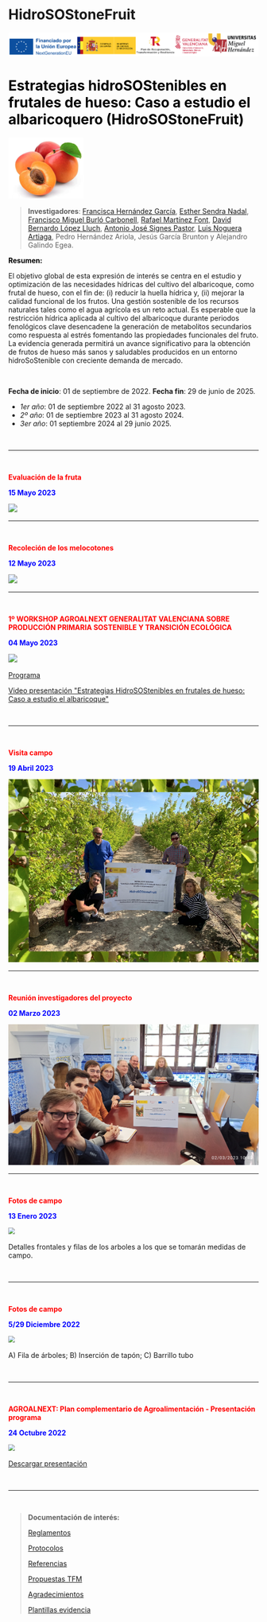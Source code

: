 # HidroSOStoneFruit

<img src="Logos.png" style="zoom:100%;" />



# <span style="color:black">**Estrategias hidroSOStenibles en frutales de hueso: Caso a estudio el albaricoquero (HidroSOStoneFruit)**</span> 

<img src="Albaricoque.png" style="zoom:25%;" />

> **Investigadores**: [Francisca Hernández García](https://www.umh.es/contenido/pas/:persona_4146/datos_es.html), [Esther Sendra Nadal](https://www.umh.es/contenido/Estudios/:persona_4100/datos_es.html), [Francisco Miguel Burló Carbonell](https://www.umh.es/contenido/Estudios/:persona_5298/datos_es.html), [Rafael Martínez Font](https://www.umh.es/contenido/PDI/:persona_5485/datos_es.html), [David Bernardo López Lluch](https://www.umh.es/contenido/pas/:persona_5401/datos_es.html), [Antonio José Signes Pastor](https://www.umh.es/contenido/Estudios/:persona_120071/datos_es.html?clase=:PI), [Luis Noguera Artiaga](https://www.umh.es/contenido/Investigacion/:persona_163965/datos_es.html), Pedro Hernández Ariola, Jesús García Brunton y Alejandro Galindo Egea.

<span style="color:black">**Resumen:**</span>

El  objetivo global de esta expresión de interés se centra en el estudio y  optimización de las necesidades hídricas del cultivo del albaricoque, como  frutal de hueso, con el fin de: (i) reducir la huella hídrica y, (ii) mejorar  la calidad funcional de los frutos. Una gestión sostenible de los recursos  naturales tales como el agua agrícola es un reto actual. Es esperable que la  restricción hídrica aplicada al cultivo del albaricoque durante periodos  fenológicos clave desencadene la generación de metabolitos secundarios como  respuesta al estrés fomentando las propiedades funcionales del fruto. La  evidencia generada permitirá un avance significativo para la obtención de  frutos de hueso más sanos y saludables producidos en un entorno  hidroSoStenible con creciente demanda de mercado.

<br/>

**Fecha de inicio**: 01 de septiembre de 2022. **Fecha fin**: 29 de junio de 2025.

* *1er año*: 01 de septiembre 2022 al 31 agosto 2023. 
* *2º año*: 01 de septiembre 2023 al 31 agosto 2024. 
* *3er año*: 01 septiembre 2024 al 29 junio 2025.



<br/>

---

<br/>

<span style="color:red">**Evaluación de la fruta**</span> 

<span style="color:blue">**15 Mayo 2023**</span>

<img src="Evaluación de la fruta.png" style="zoom:110%;" />

<br/>

---

<br/>

<span style="color:red">**Recoleción de los melocotones**</span> 

<span style="color:blue">**12 Mayo 2023**</span>

<img src="Recolección de melocotones.png" style="zoom:110%;" />

<br/>

---

<br/>

<span style="color:red">**1º WORKSHOP AGROALNEXT GENERALITAT VALENCIANA SOBRE PRODUCCIÓN PRIMARIA SOSTENIBLE Y TRANSICIÓN ECOLÓGICA**</span> 

<span style="color:blue">**04 Mayo 2023**</span>

<img src="1 Workshop.png" style="zoom:110%;" />

[Programa](https://drive.google.com/file/d/16dKxWffwhmC3MTF5YryCTGMZxVaPUP25/view?usp=share_link)

[Video presentación "Estrategias HidroSOStenibles en frutales de hueso: Caso a estudio el albaricoque" ](https://www.youtube.com/watch?v=k209ILBVzlQ&list=PLClKgnzRFYe4aSBzNN3_WPfsPAIlW5iBg&index=7)

<br/>

---

<br/>

<span style="color:red">**Visita campo**</span> 

<span style="color:blue">**19 Abril 2023**</span>

<img src="Visita Campo.png" style="zoom:110%;" />

<br/>

---

<br/>

<span style="color:red">**Reunión investigadores del proyecto**</span> 

<span style="color:blue">**02 Marzo 2023**</span>

<img src="Meeting researcher marzo.jpg" style="zoom:80%;" />



<br/>

---

<br/>

<span style="color:red">**Fotos de campo**</span> 

<span style="color:blue">**13 Enero 2023**</span>

<img src="Detalles frontales y filas arboles.png" style="zoom:80%;" />

Detalles frontales y filas de los arboles a los que se tomarán medidas de campo.

<br/>

---

<br/>

<span style="color:red">**Fotos de campo**</span> 

<span style="color:blue">**5/29 Diciembre 2022**</span>

<img src="Fotos campo_1.png" style="zoom:80%;" />

A) Fila de árboles; B) Inserción de tapón; C) Barrillo tubo

<br/>

---

<br/>

<span style="color:red">**AGROALNEXT: Plan complementario de Agroalimentación - Presentación programa**</span> 

<span style="color:blue">**24 Octubre 2022**</span>

<img src="Presentación start screenshot.png" style="zoom:80%;" />

[Descargar presentación](https://drive.google.com/file/d/1ZcYdupeW4l7V0tbv4lo0LQ9YpzzTeBTP/view?usp=share_link)

<br/>

---

<br/>

> **Documentación de interés:**
>
> [Reglamentos](https://drive.google.com/drive/folders/1l3JqbgNMCD1mjzWLBqguUnrIbWdYx2jE?usp=share_link)
>
> [Protocolos](https://drive.google.com/drive/folders/1ftZEp6jxbXLOot7EKRq1S6zH1HbFb6Ib?usp=share_link)
>
> [Referencias](https://drive.google.com/drive/folders/1fjS2W2lkOj3U3x5BxrPuMxb7fs-nFSS-?usp=share_link)
>
> [Propuestas TFM](https://drive.google.com/file/d/1rXseRmuWKenAofi0v2qE_qwYkbINVkvu/view?usp=share_link)
>
> [Agradecimientos](https://drive.google.com/file/d/1u8ZiokyU7YGBqFYsj6mZOvPZUL5kvQgW/view?usp=share_link)
>
> [Plantillas evidencia](https://drive.google.com/drive/folders/1qNdLvMNeX8Q6Xf-Tbb9YdibZUUtcCXiD?usp=share_link)
>
> 
>
> 
